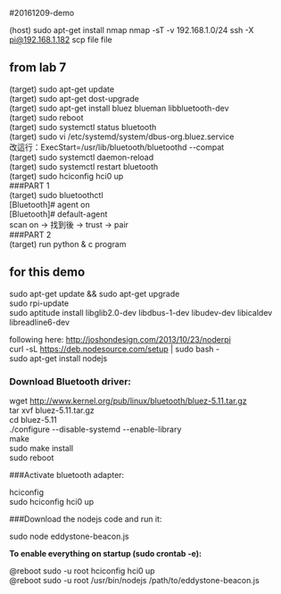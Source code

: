 #20161209-demo

(host) sudo apt-get install nmap
nmap -sT -v 192.168.1.0/24
ssh -X pi@192.168.1.182
scp file file

## from lab 7
(target) sudo apt-get update  
(target) sudo apt-get dost-upgrade  
(target) sudo apt-get install bluez blueman libbluetooth-dev  
(target) sudo reboot  
(target) sudo systemctl status bluetooth  
(target) sudo vi /etc/systemd/system/dbus-org.bluez.service  
改這行：ExecStart=/usr/lib/bluetooth/bluetoothd --compat  
(target) sudo systemctl daemon-reload   
(target) sudo systemctl restart bluetooth  
(target) sudo hciconfig hci0 up  
###PART 1  
(target) sudo bluetoothctl   
[Bluetooth]# agent on   
[Bluetooth]# default-agent  
scan on -> 找到後 -> trust -> pair  
###PART 2  
(target) run python & c program

## for this demo  

sudo apt-get update && sudo apt-get upgrade  
sudo rpi-update  
sudo aptitude install libglib2.0-dev libdbus-1-dev libudev-dev libicaldev libreadline6-dev  

following here: http://joshondesign.com/2013/10/23/noderpi   
curl -sL https://deb.nodesource.com/setup | sudo bash -  
sudo apt-get install nodejs  


### Download Bluetooth driver:

wget http://www.kernel.org/pub/linux/bluetooth/bluez-5.11.tar.gz  
tar xvf bluez-5.11.tar.gz  
cd bluez-5.11  
./configure --disable-systemd --enable-library  
make  
sudo make install  
sudo reboot  


###Activate bluetooth adapter:

hciconfig  
sudo hciconfig hci0 up  


###Download the nodejs code and run it:

sudo node eddystone-beacon.js  

<b>To enable everything on startup (sudo crontab -e):</b>

@reboot sudo -u root hciconfig hci0 up  
@reboot sudo -u root /usr/bin/nodejs /path/to/eddystone-beacon.js  
